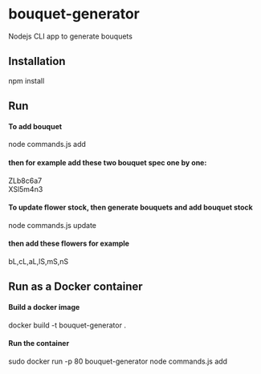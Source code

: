 # bouquet-generator
Nodejs CLI app to generate bouquets

## Installation
npm install

## Run
#### To add bouquet
node commands.js add
#### then for example add these two bouquet spec one by one:
ZLb8c6a7<br />
XSl5m4n3

#### To update flower stock, then generate bouquets and add bouquet stock
node commands.js update
#### then add these flowers for example
bL,cL,aL,lS,mS,nS

## Run as a Docker container

#### Build a docker image
docker build -t bouquet-generator .

#### Run the container
sudo docker run -p 80 bouquet-generator node commands.js add
